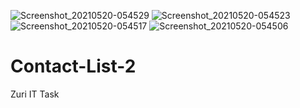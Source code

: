 ![Screenshot_20210520-054529](https://user-images.githubusercontent.com/52112132/118921407-077af700-b930-11eb-87ed-3dde3f4f9a44.png)
![Screenshot_20210520-054523](https://user-images.githubusercontent.com/52112132/118921409-0944ba80-b930-11eb-864f-712283d58d85.png)
![Screenshot_20210520-054517](https://user-images.githubusercontent.com/52112132/118921414-09dd5100-b930-11eb-8f17-549493be5264.png)
![Screenshot_20210520-054506](https://user-images.githubusercontent.com/52112132/118921416-0a75e780-b930-11eb-9c0e-848010477671.png)
# Contact-List-2
Zuri IT Task
